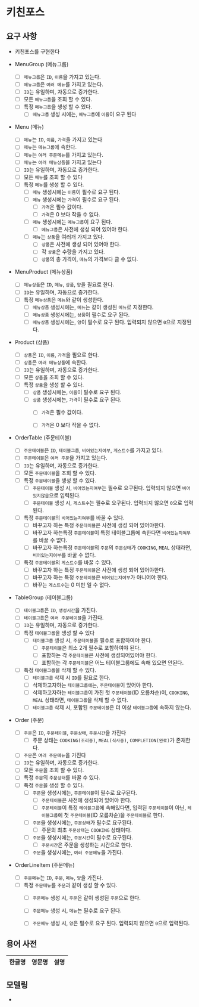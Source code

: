 # 키친포스

         
## 요구 사항

- 키친포스를 구현한다

- MenuGroup (메뉴그룹)
    - [ ] `메뉴그룹`은 `ID`, `이름`을 가지고 있는다.
    - [ ] `메뉴그룹`은 `여러 메뉴`를 가지고 있는다.
    - [ ] `ID`는 유일하며, 자동으로 증가한다.
    - [ ] 모든 `메뉴그룹`을 조회 할 수 있다.
    - [ ] 특정 `메뉴그룹`을 생성 할 수 있다.
        - [ ] `메뉴그룹` 생성 시에는, `메뉴그룹`에 `이름`이 요구 된다

- Menu (메뉴)
    - [ ] `메뉴`는 `ID`, `이름`, `가격`을 가지고 있는다
    - [ ] `메뉴`는 `메뉴그룹`에 속한다.
    - [ ] `메뉴`는 `여러 주문메뉴`를 가지고 있는다.
    - [ ] `메뉴`는 `여러 메뉴상품`을 가지고 있는다
    - [ ] `ID`는 유일하며, 자동으로 증가한다.
    - [ ] 모든 `메뉴`를 조회 할 수 있다
    - [ ] 특정 `메뉴`를 생성 할 수 있다.
        - [ ] `메뉴` 생성시에는 `이름`이 필수로 요구 된다.
        - [ ] `메뉴` 생성시에는 `가격`이 필수로 요구 된다.
            - [ ] `가격`은 필수 값이다.
            - [ ] `가격`은 0 보다 작을 수 없다.
        - [ ] `메뉴` 생성시에는 `메뉴그룹`이 요구 된다.
            - [ ] `메뉴그룹`은 사전에 생성 되어 있어야 한다.
        - [ ] `메뉴`는 `상품`을 여러개 가지고 있다.
            - [ ] `상품`은 사전에 생성 되어 있어야 한다.
            - [ ] 각 `상품`은 수량을 가지고 있다.
            - [ ] `상품`의 총 가격이, `메뉴`의 가격보다 클 수 없다.
       
- MenuProduct (메뉴상품)
    - [ ] `메뉴상품`은 `ID`, `메뉴`, `상품`, `양`을 필요로 한다.
    - [ ] `ID`는 유일하며, 자동으로 증가한다.
    - [ ] 특정 `메뉴상품`은 `메뉴`와 같이 생성한다.
        - [ ] `메뉴상품` 생성시에는, `메뉴`는 같이 생성된 `메뉴`로 지정한다.
        - [ ] `메뉴상품` 생성시에는, `상품`이 필수로 요구 된다.
        - [ ] `메뉴상품` 생성시에는, `양`이 필수로 요구 된다. 입력되지 않으면 `0`으로 지정된다.
              
- Product (상품)
    - [ ] `상품`은 `ID`, `이름`, `가격`을 필요로 한다.
    - [ ] `상품`은 `여러 메뉴상품`에 속한다.
    - [ ] `ID`는 유일하며, 자동으로 증가한다.
    - [ ] 모든 `상품`을 조회 할 수 있다.
    - [ ] 특정 `상품`을 생성 할 수 있다.
        - [ ] `상품` 생성시에는, `이름`이 필수로 요구 된다.
        - [ ] `상품` 생성시에는, `가격`이 필수로 요구 된다.
            - [ ] `가격`은 필수 값이다.
            - [ ] `가격`은 0 보다 작을 수 없다.
            

            
- OrderTable (주문테이블)
    - [ ] `주문테이블`은 `ID`, `테이블그룹`, `비어있는지여부`, `게스트수`를 가지고 있다.
    - [ ] `주문테이블`은 `여러 주문`을 가지고 있는다.
    - [ ] `ID`는 유일하며, 자동으로 증가한다.
    - [ ] 모든 `주문테이블`을 조회 할 수 있다.
    - [ ] 특정 `주문테이블`을 생성 할 수 있다.
        - [ ] `주문테이블` 생성 시, `비어있는지여부`는 필수로 요구된다. 입력되지 않으면 `비어있지않음`으로 입력된다.
        - [ ] `주문테이블` 생성 시, `게스트수`는 필수로 요구된다. 입력되지 않으면 `0`으로 입력된다.
    - [ ] 특정 `주문테이블`의 `비어있는지여부`를 바꿀 수 있다.
        - [ ] 바꾸고자 하는 특정 `주문테이블`은 사전에 생성 되어 있어야한다.
        - [ ] 바꾸고자 하는특정 `주문테이블`이 특정 테이블그룹에 속한다면 `비어있는지여부`를 바꿀 수 없다.
        - [ ] 바꾸고자 하는특정 `주문테이블`의 `주문`의 `주문상태`가 `COOKING`, `MEAL` 상태라면, `비어있는지여부`를 바꿀 수 없다.
    - [ ] 특정 `주문테이블`의 `게스트수`를 바꿀 수 있다.
        - [ ] 바꾸고자 하는 특정 `주문테이블`은 사전에 생성 되어 있어야한다.
        - [ ] 바꾸고자 하는 특정 `주문테이블`은 `비어있는지여부`가 아니어야 한다.
        - [ ] 바꾸는 `게스트수`는 0 미만 일 수 없다.
        
- TableGroup (테이블그룹)
    - [ ] `테이블그룹`은 `ID`, `생성시간`을 가진다.
    - [ ] `테이블그룹`은 `여러 주문테이블`을 가진다.
    - [ ] `ID`는 유일하며, 자동으로 증가한다.
    - [ ] 특정 `테이블그룹`을 생성 할 수 있다
        - [ ] `테이블그룹` 생성 시, `주문테이블`을 필수로 포함하여야 한다.
            - [ ] `주문테이블`은 최소 2개 필수로 포함하여야 된다.
            - [ ] 포함하는 각 `주문테이블`은 사전에 생성되어있어야 한다.
            - [ ] 포함하는 각 `주문테이블`은 어느 테이블그룹에도 속해 있으면 안된다.
    - [ ] 특정 `테이블그룹`을 삭제 할 수 있다.
        - [ ] `테이블그룹` 삭제 시 `ID`를 필요로 한다.
        - [ ] 삭제하고자하는 `테이블그룹에`는, `주문테이블`이 있어야 한다.
        - [ ] 삭제하고자하는 `테이블그룹`이 가진 첫 `주문테이블`(ID 오름차순)이, `COOKING`, `MEAL` 상태라면, `테이블그룹`을 삭제 할 수 없다.
        - [ ] `테이블그룹` 삭제 시, 포함된 `주문테이블`은 더 이상 `테이블그룹`에 속하지 않는다.
        
- Order (주문)
    - [ ] `주문`은 `ID`, `주문테이블`, `주문상태`, `주문시간`을 가진다
        - [ ] 주문 상태는 `COOKING(조리중)`, `MEAL(식사중)`, `COMPLETION(완료)`가 존재한다.
    - [ ] `주문`은 `여러 주문메뉴`을 가진다
    - [ ] `ID`는 유일하며, 자동으로 증가한다.    
    - [ ] 모든 `주문`을 조회 할 수 있다.
    - [ ] 특정 `주문`의 `주문상태`를 바꿀 수 있다.
    - [ ] 특정 `주문`을 생성 할 수 있다.
        - [ ] `주문`을 생성시에는, `주문테이블`이 필수로 요구된다.
            - [ ] `주문테이블`은 사전에 생성되어 있어야 한다.
            - [ ] `주문테이블`이 특정 `테이블그룹`에 속해있다면, 입력된 `주문테이블`이 아닌, `테이블그룹`에 첫 `주문테이블`(ID 오름차순)을 `주문테이블`로 한다.
        - [ ] `주문`을 생성시에는, `주문상태`가 필수로 요구된다.
            - [ ] 주문의 최초 `주문상태`는 `COOKING` 상태이다.
        - [ ] `주문`을 생성시에는, `주문시간`이 필수로 요구된다.
            - [ ] `주문시간`은  주문을 생성하는 시간으로 한다.
        - [ ] `주문`을 생성시에는, `여러 주문메뉴`을 가진다.
        
- OrderLineItem (주문메뉴)
    - [ ] `주문메뉴`는 `ID`, `주문`, `메뉴`, `양`을 가진다.
    - [ ] 특정 `주문메뉴`를 `주문`과 같이 생성 할 수 있다.
        - [ ] `주문메뉴` 생성 시, `주문`은 같이 생성된 `주문`으로 한다.
        - [ ] `주문메뉴` 생성 시, `메뉴`는 필수로 요구 된다.
        - [ ] `주문메뉴` 생성 시, `양`은 필수로 요구 된다. 입력되지 않으면 `0`으로 입력된다.
            
        
        
        
            
## 용어 사전

| 한글명 | 영문명 | 설명 |
| --- | --- | --- |

## 모델링

- 
